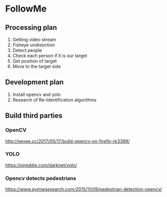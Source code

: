 # FollowMe
## Processing plan
1. Getting video stream
2. Fisheye undistortion 
3. Detect people
4. Check each person if it is our target
5. Get position of target
6. Move to the target side

## Development plan
1. Install opencv and yolo
2. Research of Re-Identification algorithms

## Build third parties
### OpenCV
http://eevee.cc/2017/05/17/build-opencv-on-firefly-rk3399/
### YOLO
https://pjreddie.com/darknet/yolo/


### Opencv detects pedestrians
https://www.pyimagesearch.com/2015/11/09/pedestrian-detection-opencv/
